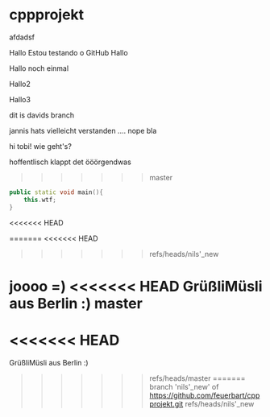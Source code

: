 # cppprojekt

afdadsf

Hallo
Estou testando o GitHub
Hallo

Hallo noch einmal

Hallo2

Hallo3




dit is davids branch

jannis hats vielleicht verstanden .... nope
bla

hi tobi! wie geht's?

hoffentlisch klappt det
ööörgendwas
>>>>>>> master

``` c++
public static void main(){
	this.wtf;
}
```
<<<<<<< HEAD

=======
<<<<<<< HEAD
>>>>>>> refs/heads/nils'_new

joooo =)
<<<<<<< HEAD
GrüßliMüsli aus Berlin :) 
master
=======
<<<<<<< HEAD
=======
GrüßliMüsli aus Berlin :) 
>>>>>>> refs/heads/master
=======
>>>>>>> branch 'nils'_new' of https://github.com/feuerbart/cppprojekt.git
>>>>>>> refs/heads/nils'_new
